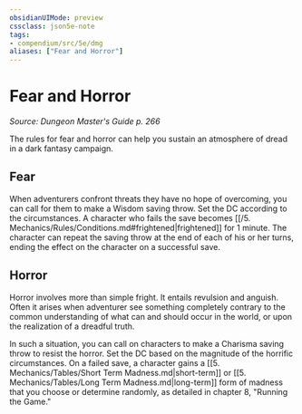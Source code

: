 ```yaml
---
obsidianUIMode: preview
cssclass: json5e-note
tags:
- compendium/src/5e/dmg
aliases: ["Fear and Horror"]
---
```

# Fear and Horror
*Source: Dungeon Master's Guide p. 266* 

The rules for fear and horror can help you sustain an atmosphere of dread in a dark fantasy campaign.

## Fear

When adventurers confront threats they have no hope of overcoming, you can call for them to make a Wisdom saving throw. Set the DC according to the circumstances. A character who fails the save becomes [[/5. Mechanics/Rules/Conditions.md#frightened\|frightened]] for 1 minute. The character can repeat the saving throw at the end of each of his or her turns, ending the effect on the character on a successful save.

## Horror

Horror involves more than simple fright. It entails revulsion and anguish. Often it arises when adventurer see something completely contrary to the common understanding of what can and should occur in the world, or upon the realization of a dreadful truth.

In such a situation, you can call on characters to make a Charisma saving throw to resist the horror. Set the DC based on the magnitude of the horrific circumstances. On a failed save, a character gains a [[5. Mechanics/Tables/Short Term Madness.md\|short-term]] or [[5. Mechanics/Tables/Long Term Madness.md\|long-term]] form of madness that you choose or determine randomly, as detailed in chapter 8, "Running the Game."